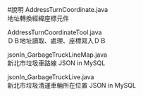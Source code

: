 #說明
AddressTurnCoordinate.java <br />
地址轉換經緯座標元件
<p></p>
AddressTurnCoordinateTool.java <br />
ＤＢ地址讀取、處理、座標寫入ＤＢ
<p></p>
jsonIn_GarbageTruckLineMap.java <br />
新北市垃圾車路線 JSON in MySQL
<p></p>
jsonIn_GarbageTruckLive.java <br />
新北市垃圾清運車輛所在位置 JSON in MySQL
